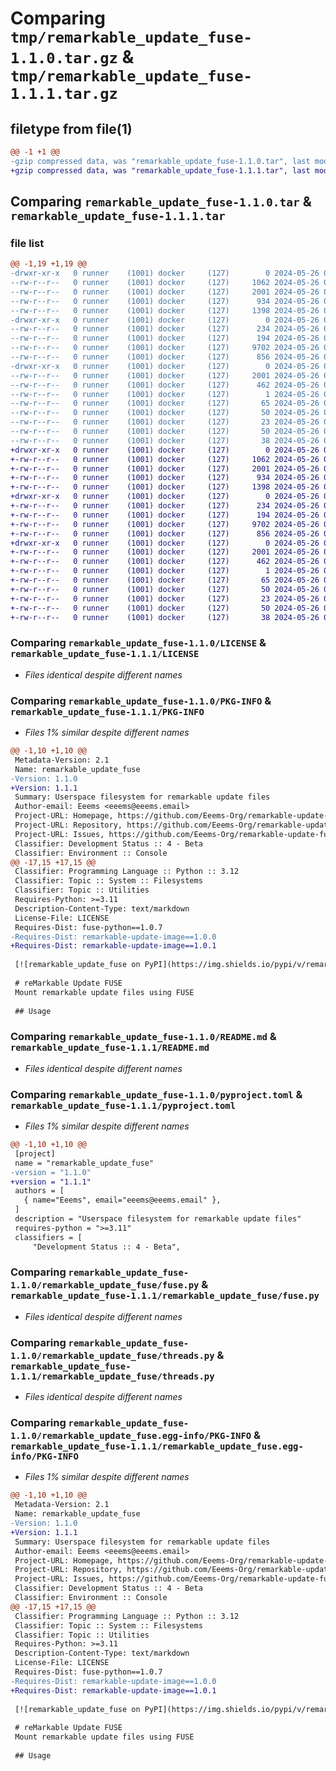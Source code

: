 # Comparing `tmp/remarkable_update_fuse-1.1.0.tar.gz` & `tmp/remarkable_update_fuse-1.1.1.tar.gz`

## filetype from file(1)

```diff
@@ -1 +1 @@
-gzip compressed data, was "remarkable_update_fuse-1.1.0.tar", last modified: Sun May 26 02:41:03 2024, max compression
+gzip compressed data, was "remarkable_update_fuse-1.1.1.tar", last modified: Sun May 26 04:50:09 2024, max compression
```

## Comparing `remarkable_update_fuse-1.1.0.tar` & `remarkable_update_fuse-1.1.1.tar`

### file list

```diff
@@ -1,19 +1,19 @@
-drwxr-xr-x   0 runner    (1001) docker     (127)        0 2024-05-26 02:41:03.282991 remarkable_update_fuse-1.1.0/
--rw-r--r--   0 runner    (1001) docker     (127)     1062 2024-05-26 02:40:51.000000 remarkable_update_fuse-1.1.0/LICENSE
--rw-r--r--   0 runner    (1001) docker     (127)     2001 2024-05-26 02:41:03.282991 remarkable_update_fuse-1.1.0/PKG-INFO
--rw-r--r--   0 runner    (1001) docker     (127)      934 2024-05-26 02:40:51.000000 remarkable_update_fuse-1.1.0/README.md
--rw-r--r--   0 runner    (1001) docker     (127)     1398 2024-05-26 02:40:51.000000 remarkable_update_fuse-1.1.0/pyproject.toml
-drwxr-xr-x   0 runner    (1001) docker     (127)        0 2024-05-26 02:41:03.278990 remarkable_update_fuse-1.1.0/remarkable_update_fuse/
--rw-r--r--   0 runner    (1001) docker     (127)      234 2024-05-26 02:40:51.000000 remarkable_update_fuse-1.1.0/remarkable_update_fuse/__init__.py
--rw-r--r--   0 runner    (1001) docker     (127)      194 2024-05-26 02:40:51.000000 remarkable_update_fuse-1.1.0/remarkable_update_fuse/__main__.py
--rw-r--r--   0 runner    (1001) docker     (127)     9702 2024-05-26 02:40:51.000000 remarkable_update_fuse-1.1.0/remarkable_update_fuse/fuse.py
--rw-r--r--   0 runner    (1001) docker     (127)      856 2024-05-26 02:40:51.000000 remarkable_update_fuse-1.1.0/remarkable_update_fuse/threads.py
-drwxr-xr-x   0 runner    (1001) docker     (127)        0 2024-05-26 02:41:03.282991 remarkable_update_fuse-1.1.0/remarkable_update_fuse.egg-info/
--rw-r--r--   0 runner    (1001) docker     (127)     2001 2024-05-26 02:41:03.000000 remarkable_update_fuse-1.1.0/remarkable_update_fuse.egg-info/PKG-INFO
--rw-r--r--   0 runner    (1001) docker     (127)      462 2024-05-26 02:41:03.000000 remarkable_update_fuse-1.1.0/remarkable_update_fuse.egg-info/SOURCES.txt
--rw-r--r--   0 runner    (1001) docker     (127)        1 2024-05-26 02:41:03.000000 remarkable_update_fuse-1.1.0/remarkable_update_fuse.egg-info/dependency_links.txt
--rw-r--r--   0 runner    (1001) docker     (127)       65 2024-05-26 02:41:03.000000 remarkable_update_fuse-1.1.0/remarkable_update_fuse.egg-info/entry_points.txt
--rw-r--r--   0 runner    (1001) docker     (127)       50 2024-05-26 02:41:03.000000 remarkable_update_fuse-1.1.0/remarkable_update_fuse.egg-info/requires.txt
--rw-r--r--   0 runner    (1001) docker     (127)       23 2024-05-26 02:41:03.000000 remarkable_update_fuse-1.1.0/remarkable_update_fuse.egg-info/top_level.txt
--rw-r--r--   0 runner    (1001) docker     (127)       50 2024-05-26 02:40:51.000000 remarkable_update_fuse-1.1.0/requirements.txt
--rw-r--r--   0 runner    (1001) docker     (127)       38 2024-05-26 02:41:03.282991 remarkable_update_fuse-1.1.0/setup.cfg
+drwxr-xr-x   0 runner    (1001) docker     (127)        0 2024-05-26 04:50:09.398180 remarkable_update_fuse-1.1.1/
+-rw-r--r--   0 runner    (1001) docker     (127)     1062 2024-05-26 04:50:00.000000 remarkable_update_fuse-1.1.1/LICENSE
+-rw-r--r--   0 runner    (1001) docker     (127)     2001 2024-05-26 04:50:09.398180 remarkable_update_fuse-1.1.1/PKG-INFO
+-rw-r--r--   0 runner    (1001) docker     (127)      934 2024-05-26 04:50:00.000000 remarkable_update_fuse-1.1.1/README.md
+-rw-r--r--   0 runner    (1001) docker     (127)     1398 2024-05-26 04:50:00.000000 remarkable_update_fuse-1.1.1/pyproject.toml
+drwxr-xr-x   0 runner    (1001) docker     (127)        0 2024-05-26 04:50:09.398180 remarkable_update_fuse-1.1.1/remarkable_update_fuse/
+-rw-r--r--   0 runner    (1001) docker     (127)      234 2024-05-26 04:50:00.000000 remarkable_update_fuse-1.1.1/remarkable_update_fuse/__init__.py
+-rw-r--r--   0 runner    (1001) docker     (127)      194 2024-05-26 04:50:00.000000 remarkable_update_fuse-1.1.1/remarkable_update_fuse/__main__.py
+-rw-r--r--   0 runner    (1001) docker     (127)     9702 2024-05-26 04:50:00.000000 remarkable_update_fuse-1.1.1/remarkable_update_fuse/fuse.py
+-rw-r--r--   0 runner    (1001) docker     (127)      856 2024-05-26 04:50:00.000000 remarkable_update_fuse-1.1.1/remarkable_update_fuse/threads.py
+drwxr-xr-x   0 runner    (1001) docker     (127)        0 2024-05-26 04:50:09.398180 remarkable_update_fuse-1.1.1/remarkable_update_fuse.egg-info/
+-rw-r--r--   0 runner    (1001) docker     (127)     2001 2024-05-26 04:50:09.000000 remarkable_update_fuse-1.1.1/remarkable_update_fuse.egg-info/PKG-INFO
+-rw-r--r--   0 runner    (1001) docker     (127)      462 2024-05-26 04:50:09.000000 remarkable_update_fuse-1.1.1/remarkable_update_fuse.egg-info/SOURCES.txt
+-rw-r--r--   0 runner    (1001) docker     (127)        1 2024-05-26 04:50:09.000000 remarkable_update_fuse-1.1.1/remarkable_update_fuse.egg-info/dependency_links.txt
+-rw-r--r--   0 runner    (1001) docker     (127)       65 2024-05-26 04:50:09.000000 remarkable_update_fuse-1.1.1/remarkable_update_fuse.egg-info/entry_points.txt
+-rw-r--r--   0 runner    (1001) docker     (127)       50 2024-05-26 04:50:09.000000 remarkable_update_fuse-1.1.1/remarkable_update_fuse.egg-info/requires.txt
+-rw-r--r--   0 runner    (1001) docker     (127)       23 2024-05-26 04:50:09.000000 remarkable_update_fuse-1.1.1/remarkable_update_fuse.egg-info/top_level.txt
+-rw-r--r--   0 runner    (1001) docker     (127)       50 2024-05-26 04:50:00.000000 remarkable_update_fuse-1.1.1/requirements.txt
+-rw-r--r--   0 runner    (1001) docker     (127)       38 2024-05-26 04:50:09.398180 remarkable_update_fuse-1.1.1/setup.cfg
```

### Comparing `remarkable_update_fuse-1.1.0/LICENSE` & `remarkable_update_fuse-1.1.1/LICENSE`

 * *Files identical despite different names*

### Comparing `remarkable_update_fuse-1.1.0/PKG-INFO` & `remarkable_update_fuse-1.1.1/PKG-INFO`

 * *Files 1% similar despite different names*

```diff
@@ -1,10 +1,10 @@
 Metadata-Version: 2.1
 Name: remarkable_update_fuse
-Version: 1.1.0
+Version: 1.1.1
 Summary: Userspace filesystem for remarkable update files
 Author-email: Eeems <eeems@eeems.email>
 Project-URL: Homepage, https://github.com/Eeems-Org/remarkable-update-fuse
 Project-URL: Repository, https://github.com/Eeems-Org/remarkable-update-fuse.git
 Project-URL: Issues, https://github.com/Eeems-Org/remarkable-update-fuse/issues
 Classifier: Development Status :: 4 - Beta
 Classifier: Environment :: Console
@@ -17,15 +17,15 @@
 Classifier: Programming Language :: Python :: 3.12
 Classifier: Topic :: System :: Filesystems
 Classifier: Topic :: Utilities
 Requires-Python: >=3.11
 Description-Content-Type: text/markdown
 License-File: LICENSE
 Requires-Dist: fuse-python==1.0.7
-Requires-Dist: remarkable-update-image==1.0.0
+Requires-Dist: remarkable-update-image==1.0.1
 
 [![remarkable_update_fuse on PyPI](https://img.shields.io/pypi/v/remarkable_update_fuse)](https://pypi.org/project/remarkable_update_fuse)
 
 # reMarkable Update FUSE
 Mount remarkable update files using FUSE
 
 ## Usage
```

### Comparing `remarkable_update_fuse-1.1.0/README.md` & `remarkable_update_fuse-1.1.1/README.md`

 * *Files identical despite different names*

### Comparing `remarkable_update_fuse-1.1.0/pyproject.toml` & `remarkable_update_fuse-1.1.1/pyproject.toml`

 * *Files 1% similar despite different names*

```diff
@@ -1,10 +1,10 @@
 [project]
 name = "remarkable_update_fuse"
-version = "1.1.0"
+version = "1.1.1"
 authors = [
   { name="Eeems", email="eeems@eeems.email" },
 ]
 description = "Userspace filesystem for remarkable update files"
 requires-python = ">=3.11"
 classifiers = [
     "Development Status :: 4 - Beta",
```

### Comparing `remarkable_update_fuse-1.1.0/remarkable_update_fuse/fuse.py` & `remarkable_update_fuse-1.1.1/remarkable_update_fuse/fuse.py`

 * *Files identical despite different names*

### Comparing `remarkable_update_fuse-1.1.0/remarkable_update_fuse/threads.py` & `remarkable_update_fuse-1.1.1/remarkable_update_fuse/threads.py`

 * *Files identical despite different names*

### Comparing `remarkable_update_fuse-1.1.0/remarkable_update_fuse.egg-info/PKG-INFO` & `remarkable_update_fuse-1.1.1/remarkable_update_fuse.egg-info/PKG-INFO`

 * *Files 1% similar despite different names*

```diff
@@ -1,10 +1,10 @@
 Metadata-Version: 2.1
 Name: remarkable_update_fuse
-Version: 1.1.0
+Version: 1.1.1
 Summary: Userspace filesystem for remarkable update files
 Author-email: Eeems <eeems@eeems.email>
 Project-URL: Homepage, https://github.com/Eeems-Org/remarkable-update-fuse
 Project-URL: Repository, https://github.com/Eeems-Org/remarkable-update-fuse.git
 Project-URL: Issues, https://github.com/Eeems-Org/remarkable-update-fuse/issues
 Classifier: Development Status :: 4 - Beta
 Classifier: Environment :: Console
@@ -17,15 +17,15 @@
 Classifier: Programming Language :: Python :: 3.12
 Classifier: Topic :: System :: Filesystems
 Classifier: Topic :: Utilities
 Requires-Python: >=3.11
 Description-Content-Type: text/markdown
 License-File: LICENSE
 Requires-Dist: fuse-python==1.0.7
-Requires-Dist: remarkable-update-image==1.0.0
+Requires-Dist: remarkable-update-image==1.0.1
 
 [![remarkable_update_fuse on PyPI](https://img.shields.io/pypi/v/remarkable_update_fuse)](https://pypi.org/project/remarkable_update_fuse)
 
 # reMarkable Update FUSE
 Mount remarkable update files using FUSE
 
 ## Usage
```

